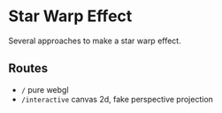 # Star Warp Effect

Several approaches to make a star warp effect.

## Routes

- `/` pure webgl
- `/interactive` canvas 2d, fake perspective projection

